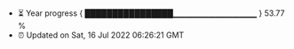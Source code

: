 - ⏳ Year progress { ████████████████▁▁▁▁▁▁▁▁▁▁▁▁▁▁ } 53.77 %
- ⏰ Updated on Sat, 16 Jul 2022 06:26:21 GMT

